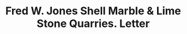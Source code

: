 ---
doi: 10.7916/D8612BC2
date_other: '1890'
date_other_textual: 1890-1899
form: correspondence
genre:
- Letters (correspondence)
name:
- Fred W. Jones Shell Marble & Lime Stone Quarries
object_in_context_url: https://biggert.cul.columbia.edu/items/view/ave_biggert_00922
subject_hierarchical_geographic:
- Hudson, New York, United States
subject_name:
- Fred W. Jones Shell Marble & Lime Stone Quarries
title: Fred W. Jones Shell Marble & Lime Stone Quarries. Letter
sort_title: Fred W. Jones Shell Marble & Lime Stone Quarries. Letter
call_number: ave_biggert_00922
coordinates:
- 42.25,-73.78972222222222
pid: ave_biggert_00922
identifiers: ave_biggert_00922
thumbnail: https://derivativo-1.library.columbia.edu/iiif/2/ldpd:345951/full/!256,256/0/native.jpg
permalink: "/items/ave_biggert_00922/"
layout: iiif-image-page
---